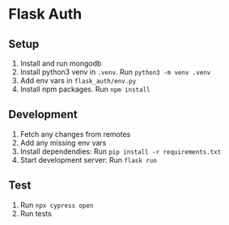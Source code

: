 # Flask Auth

## Setup

1. Install and run mongodb
2. Install python3 venv in `.venv`. Run `python3 -m venv .venv`
3. Add env vars in `flask_auth/env.py`
4. Install npm packages. Run `npm install`

## Development

1. Fetch any changes from remotes
2. Add any missing env vars
3. Install dependendies: Run `pip install -r requirements.txt`
4. Start development server: Run `flask run`

## Test

1. Run `npx cypress open`
2. Run tests